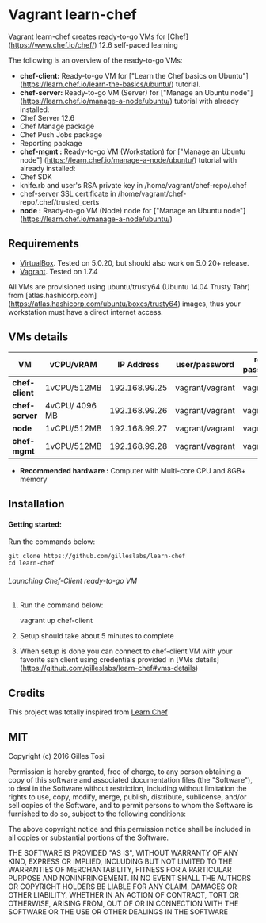 # Vagrant learn-chef

Vagrant learn-chef creates ready-to-go VMs for [Chef] (https://www.chef.io/chef/) 12.6 self-paced learning

The following is an overview of the ready-to-go VMs:

+ **chef-client:** Ready-to-go VM for ["Learn the Chef basics on Ubuntu"] (https://learn.chef.io/learn-the-basics/ubuntu/) tutorial.
+ **chef-server:** Ready-to-go VM (Server) for ["Manage an Ubuntu node"] (https://learn.chef.io/manage-a-node/ubuntu/) tutorial with already installed:
 + Chef Server 12.6
 + Chef Manage package
 + Chef Push Jobs package
 + Reporting package
+ **chef-mgmt  :** Ready-to-go VM (Workstation) for ["Manage an Ubuntu node"] (https://learn.chef.io/manage-a-node/ubuntu/) tutorial with already installed:
 + Chef SDK
 + knife.rb and user's RSA private key in /home/vagrant/chef-repo/.chef
 + chef-server SSL certificate in /home/vagrant/chef-repo/.chef/trusted_certs
+ **node       :** Ready-to-go VM (Node) node for ["Manage an Ubuntu node"] (https://learn.chef.io/manage-a-node/ubuntu/)
## Requirements

- [VirtualBox](https://www.virtualbox.org/wiki/Downloads). Tested on 5.0.20, but should also work on 5.0.20+ release.
- [Vagrant](http://www.vagrantup.com/downloads.html). Tested on 1.7.4

All VMs are provisioned using ubuntu/trusty64 (Ubuntu 14.04 Trusty Tahr) from [atlas.hashicorp.com] (https://atlas.hashicorp.com/ubuntu/boxes/trusty64) images, thus your workstation must have a direct internet access. 

## VMs details

VM | vCPU/vRAM | IP Address| user/password | root password |
---|---|---|---|---|
**chef-client** | 1vCPU/512MB | 192.168.99.25 | vagrant/vagrant | vagrant |
**chef-server** | 4vCPU/ 4096 MB | 192.168.99.26 | vagrant/vagrant | vagrant |
**node** | 1vCPU/512MB | 192.168.99.27 | vagrant/vagrant | vagrant |
**chef-mgmt** | 1vCPU/512MB | 192.168.99.28 | vagrant/vagrant | vagrant |
+ **Recommended hardware :** Computer with Multi-core CPU and 8GB+ memory

## Installation

#### Getting started:

Run the commands below:

	git clone https://github.com/gilleslabs/learn-chef
	cd learn-chef

###### Launching Chef-Client ready-to-go VM

1. Run the command below:

	vagrant up chef-client
	

2. Setup should take about 5 minutes to complete

3. When setup is done you can connect to chef-client VM with your favorite ssh client using credentials provided in [VMs details] (https://github.com/gilleslabs/learn-chef#vms-details)

## Credits

This project was totally inspired from [Learn Chef](https://learn.chef.io/)


## MIT

Copyright (c) 2016 Gilles Tosi

Permission is hereby granted, free of charge, to any person obtaining a copy of this software and associated documentation files (the "Software"), to deal in the Software without restriction, including without limitation the rights to use, copy, modify, merge, publish, distribute, sublicense, and/or sell copies of the Software, and to permit persons to whom the Software is furnished to do so, subject to the following conditions:

The above copyright notice and this permission notice shall be included in all copies or substantial portions of the Software.

THE SOFTWARE IS PROVIDED "AS IS", WITHOUT WARRANTY OF ANY KIND, EXPRESS OR IMPLIED, INCLUDING BUT NOT LIMITED TO THE WARRANTIES OF MERCHANTABILITY, FITNESS FOR A PARTICULAR PURPOSE AND NONINFRINGEMENT. IN NO EVENT SHALL THE AUTHORS OR COPYRIGHT HOLDERS BE LIABLE FOR ANY CLAIM, DAMAGES OR OTHER LIABILITY, WHETHER IN AN ACTION OF CONTRACT, TORT OR OTHERWISE, ARISING FROM, OUT OF OR IN CONNECTION WITH THE SOFTWARE OR THE USE OR OTHER DEALINGS IN THE SOFTWARE